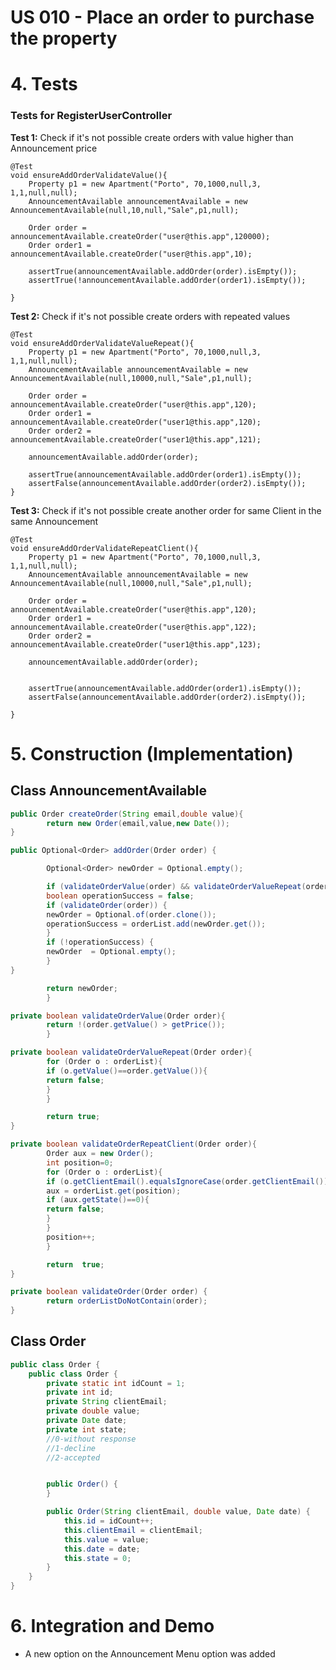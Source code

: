 # US 010 - Place an order to purchase the property


# 4. Tests 
### Tests for RegisterUserController

**Test 1:** Check if it's not possible create orders with value higher than Announcement price


    @Test
    void ensureAddOrderValidateValue(){
        Property p1 = new Apartment("Porto", 70,1000,null,3, 1,1,null,null);
        AnnouncementAvailable announcementAvailable = new AnnouncementAvailable(null,10,null,"Sale",p1,null);

        Order order = announcementAvailable.createOrder("user@this.app",120000);
        Order order1 = announcementAvailable.createOrder("user@this.app",10);

        assertTrue(announcementAvailable.addOrder(order).isEmpty());
        assertTrue(!announcementAvailable.addOrder(order1).isEmpty());

    }





**Test 2:** Check if it's not possible create orders with repeated values

    @Test
    void ensureAddOrderValidateValueRepeat(){
        Property p1 = new Apartment("Porto", 70,1000,null,3, 1,1,null,null);
        AnnouncementAvailable announcementAvailable = new AnnouncementAvailable(null,10000,null,"Sale",p1,null);

        Order order = announcementAvailable.createOrder("user@this.app",120);
        Order order1 = announcementAvailable.createOrder("user1@this.app",120);
        Order order2 = announcementAvailable.createOrder("user1@this.app",121);

        announcementAvailable.addOrder(order);

        assertTrue(announcementAvailable.addOrder(order1).isEmpty());
        assertFalse(announcementAvailable.addOrder(order2).isEmpty());
    }


**Test 3:** Check if it's not possible create another order for same Client in the same Announcement

    @Test
    void ensureAddOrderValidateRepeatClient(){
        Property p1 = new Apartment("Porto", 70,1000,null,3, 1,1,null,null);
        AnnouncementAvailable announcementAvailable = new AnnouncementAvailable(null,10000,null,"Sale",p1,null);

        Order order = announcementAvailable.createOrder("user@this.app",120);
        Order order1 = announcementAvailable.createOrder("user@this.app",122);
        Order order2 = announcementAvailable.createOrder("user1@this.app",123);

        announcementAvailable.addOrder(order);


        assertTrue(announcementAvailable.addOrder(order1).isEmpty());
        assertFalse(announcementAvailable.addOrder(order2).isEmpty());

    }
	



# 5. Construction (Implementation)


## Class AnnouncementAvailable

```java
public Order createOrder(String email,double value){
        return new Order(email,value,new Date());
}

public Optional<Order> addOrder(Order order) {

        Optional<Order> newOrder = Optional.empty();

        if (validateOrderValue(order) && validateOrderValueRepeat(order) && validateOrderRepeatClient(order)){
        boolean operationSuccess = false;
        if (validateOrder(order)) {
        newOrder = Optional.of(order.clone());
        operationSuccess = orderList.add(newOrder.get());
        }
        if (!operationSuccess) {
        newOrder  = Optional.empty();
        }
}

        return newOrder;
        }

private boolean validateOrderValue(Order order){
        return !(order.getValue() > getPrice());
        }

private boolean validateOrderValueRepeat(Order order){
        for (Order o : orderList){
        if (o.getValue()==order.getValue()){
        return false;
        }
        }

        return true;
}

private boolean validateOrderRepeatClient(Order order){
        Order aux = new Order();
        int position=0;
        for (Order o : orderList){
        if (o.getClientEmail().equalsIgnoreCase(order.getClientEmail())){
        aux = orderList.get(position);
        if (aux.getState()==0){
        return false;
        }
        }
        position++;
        }

        return  true;
}

private boolean validateOrder(Order order) {
        return orderListDoNotContain(order);
}
```


## Class Order

```java
public class Order {
    public class Order {
        private static int idCount = 1;
        private int id;
        private String clientEmail;
        private double value;
        private Date date;
        private int state;
        //0-without response
        //1-decline
        //2-accepted


        public Order() {
        }

        public Order(String clientEmail, double value, Date date) {
            this.id = idCount++;
            this.clientEmail = clientEmail;
            this.value = value;
            this.date = date;
            this.state = 0;
        }
    }
}
```

# 6. Integration and Demo 

* A new option on the Announcement Menu option was added






